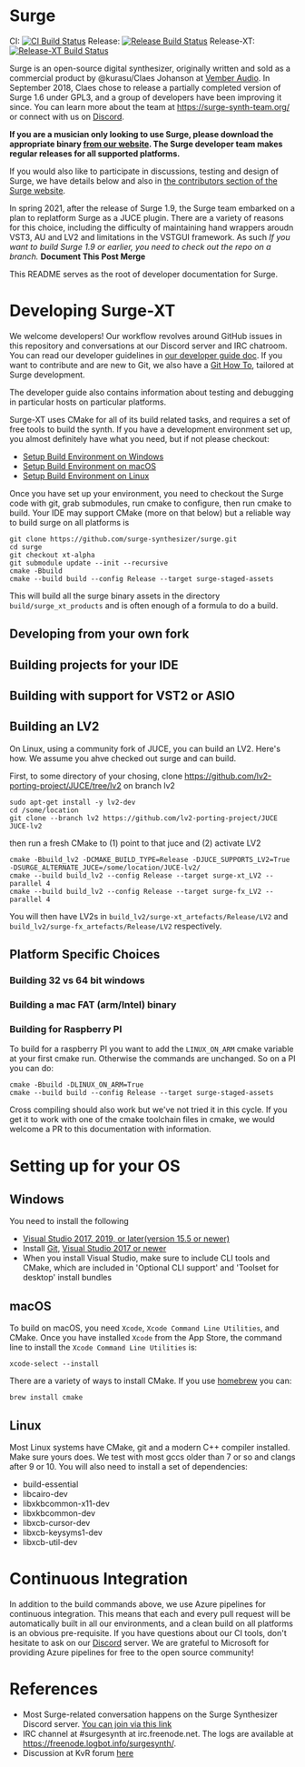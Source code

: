 # Surge

CI: [![CI Build Status](https://dev.azure.com/surge-synthesizer/surge/_apis/build/status/surge-synthesizer.surge?branchName=main)](https://dev.azure.com/surge-synthesizer/surge/_build/latest?definitionId=2&branchName=main)
Release: [![Release Build Status](https://dev.azure.com/surge-synthesizer/surge/_apis/build/status/surge-synthesizer.releases?branchName=master)](https://dev.azure.com/surge-synthesizer/surge/_build/latest?definitionId=1&branchName=master)
Release-XT: [![Release-XT Build Status](https://dev.azure.com/surge-synthesizer/surge/_apis/build/status/surge-synthesizer.releases-xt?branchName=master)](https://dev.azure.com/surge-synthesizer/surge/_build/latest?definitionId=13&branchName=master)

Surge is an open-source digital synthesizer, originally written and sold as a commercial product
by @kurasu/Claes Johanson at [Vember Audio](http://vemberaudio.se). In September 2018,
Claes chose to release a partially completed version of Surge 1.6 under GPL3, and a group
of developers have been improving it since. You can learn more about the team at https://surge-synth-team.org/ or
connect with us on [Discord](https://raw.githubusercontent.com/surge-synthesizer/surge-synthesizer.github.io/master/_includes/discord_invite_link).

**If you are a musician only looking to use Surge, please download the appropriate binary
[from our website](https://surge-synthesizer.github.io). The Surge developer team makes regular releases for all supported platforms.**

If you would also like to participate in discussions, testing and design of Surge, we have
details below and also in [the contributors section of the Surge website](https://surge-synthesizer.github.io/#contributors).

In spring 2021, after the release of Surge 1.9, the Surge team embarked on a plan to replatform Surge as a JUCE plugin.
There are a variety of reasons for this choice, including the difficulty of maintaining hand wrappers aroudn VST3, AU and LV2
and limitations in the VSTGUI framework. As such *If you want to build Surge 1.9 or earlier, you need to check out the
repo on a branch.* **Document This Post Merge**

This README serves as the root of developer documentation for Surge.


# Developing Surge-XT

We welcome developers! Our workflow revolves around GitHub issues in this repository
and conversations at our Discord server and IRC chatroom. You can read our developer guidelines
in [our developer guide doc](doc/Developer%20Guide.md). If you want to contribute and are new to Git, 
we also have a [Git How To](doc/git-howto.md), tailored at Surge development.

The developer guide also contains information about testing and debugging in particular hosts
on particular platforms.

Surge-XT uses CMake for all of its build related tasks, and requires a set of free tools to build the synth. If you
have a development environment set up, you almost definitely have what you need, but if not please checkout:

- [Setup Build Environment on Windows](#windows)
- [Setup Build Environment on macOS](#macos)
- [Setup Build Environment on Linux](#linux)

Once you have set up your environment, you need to checkout the Surge code with git, grab submodules, run cmake
to configure, then run cmake to build.  Your IDE may support CMake (more on that below) but a reliable way to build
surge on all platforms is

```
git clone https://github.com/surge-synthesizer/surge.git
cd surge
git checkout xt-alpha
git submodule update --init --recursive
cmake -Bbuild 
cmake --build build --config Release --target surge-staged-assets
```

This will build all the surge binary assets in the directory `build/surge_xt_products` and is often enough of a formula
to do a build.

## Developing from your own fork

## Building projects for your IDE

## Building with support for VST2 or ASIO

## Building an LV2

On Linux, using a community fork of JUCE, you can build an LV2. Here's how. We assume you ahve checked out surge and can build.

First, to some directory of your chosing, clone https://github.com/lv2-porting-project/JUCE/tree/lv2 on branch lv2

```
sudo apt-get install -y lv2-dev
cd /some/location
git clone --branch lv2 https://github.com/lv2-porting-project/JUCE JUCE-lv2
```

then run a fresh CMake to (1) point to that juce and (2) activate LV2

```
cmake -Bbuild_lv2 -DCMAKE_BUILD_TYPE=Release -DJUCE_SUPPORTS_LV2=True -DSURGE_ALTERNATE_JUCE=/some/location/JUCE-lv2/
cmake --build build_lv2 --config Release --target surge-xt_LV2 --parallel 4
cmake --build build_lv2 --config Release --target surge-fx_LV2 --parallel 4
```

You will then have LV2s in `build_lv2/surge-xt_artefacts/Release/LV2` and  `build_lv2/surge-fx_artefacts/Release/LV2` 
respectively.

## Platform Specific Choices

### Building 32 vs 64 bit windows

### Building a mac FAT (arm/Intel) binary

### Building for Raspberry PI

To build for a raspberry PI you want to add the `LINUX_ON_ARM` cmake variable at your first cmake run. Otherwise
the commands are unchanged. So on a PI you can do:

```
cmake -Bbuild -DLINUX_ON_ARM=True
cmake --build build --config Release --target surge-staged-assets
```

Cross compiling should also work but we've not tried it in this cycle. If you get it to work with one of the
cmake toolchain files in cmake, we would welcome a PR to this documentation with information.

# Setting up for your OS

## Windows

You need to install the following

* [Visual Studio 2017, 2019, or later(version 15.5 or newer)](https://visualstudio.microsoft.com/downloads/)
* Install [Git](https://git-scm.com/downloads), [Visual Studio 2017 or newer](https://visualstudio.microsoft.com/downloads/)
* When you install Visual Studio, make sure to include CLI tools and CMake, which are included in
'Optional CLI support' and 'Toolset for desktop' install bundles

## macOS

To build on macOS, you need `Xcode`, `Xcode Command Line Utilities`, and CMake. Once you have installed
`Xcode` from the App Store, the command line to install the `Xcode Command Line Utilities` is:

```
xcode-select --install
```

There are a variety of ways to install CMake. If you use [homebrew](https://brew.sh) you can:

```
brew install cmake
```

## Linux

Most Linux systems have CMake, git and a modern C++ compiler installed. Make sure yours does.
We test with most gccs older than 7 or so and clangs after 9 or 10.
You will also need to install a set of dependencies:

- build-essential
- libcairo-dev
- libxkbcommon-x11-dev
- libxkbcommon-dev
- libxcb-cursor-dev
- libxcb-keysyms1-dev
- libxcb-util-dev

# Continuous Integration

In addition to the build commands above, we use Azure pipelines for continuous integration.
This means that each and every pull request will be automatically built in all our environments,
and a clean build on all platforms is an obvious pre-requisite. If you have questions about
our CI tools, don't hesitate to ask on our [Discord](https://raw.githubusercontent.com/surge-synthesizer/surge-synthesizer.github.io/master/_includes/discord_invite_link)
server. We are grateful to Microsoft for providing Azure pipelines for free to the open source community!

# References

  * Most Surge-related conversation happens on the Surge Synthesizer Discord server. [You can join via this link](https://raw.githubusercontent.com/surge-synthesizer/surge-synthesizer.github.io/master/_includes/discord_invite_link)
  * IRC channel at #surgesynth at irc.freenode.net. The logs are available at https://freenode.logbot.info/surgesynth/.
  * Discussion at KvR forum [here](https://www.kvraudio.com/forum/viewtopic.php?f=1&t=511922)
